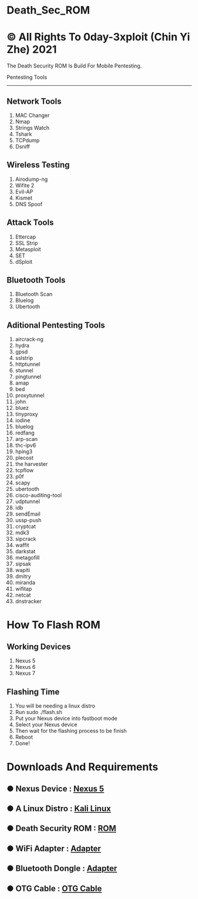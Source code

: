 # Death_Sec_ROM
# © All Rights To 0day-3xploit (Chin Yi Zhe) 2021
The Death Security ROM Is Build For  Mobile Pentesting.

Pentesting Tools
****************
Network Tools
-------------
1. MAC Changer
2. Nmap
3. Strings Watch
4. Tshark
5. TCPdump
6. Dsniff

Wireless Testing
----------------
1. Airodump-ng
2. Wifite 2
3. Evil-AP
4. Kismet
5. DNS Spoof

Attack Tools
------------
1. Ettercap
2. SSL Strip
3. Metasploit
4. SET
5. dSploit

Bluetooth Tools
---------------
1. Bluetooth Scan
2. Bluelog
3. Ubertooth

Aditional Pentesting Tools
--------------------------
01. aircrack-ng
02. hydra
03. gpsd
04. sslstrip
05. httptunnel
06. stunnel
07. pingtunnel
08. amap
09. bed
10. proxytunnel
11. john
12. bluez
13. tinyproxy
14. iodine
15. bluelog
16. redfang
17. arp-scan
18. thc-ipv6
19. hping3
20. plecost
21. the harvester
22. tcpflow
23. p0f
24. scapy
25. ubertooth
26. cisco-auditing-tool
27. udptunnel
28. idb
29. sendEmail
30. ussp-push
31. cryptcat
32. mdk3
33. sipcrack
34. waffit
35. darkstat
36. metagofill
37. sipsak
38. wapiti
39. dmitry
40. miranda
41. wifitap
42. netcat
43. dnstracker

# How To Flash ROM
Working Devices
---------------
01. Nexus 5
02. Nexus 6
03. Nexus 7

Flashing Time
-------------
1. You will be needing a linux distro
2. Run sudo ./flash.sh
3. Put your Nexus device into fastboot mode  
4. Select your Nexus device
5. Then wait for the flashing process to be finish
6. Reboot
7. Done!

# Downloads And Requirements


● Nexus Device       : [Nexus 5   ](https://www.google.com/search?q=BUY+GOOGLE+NEXUS+5)
---------------------------------------------------------------------------------------
● A Linux Distro     : [Kali Linux](https://www.kali.org/downloads)
-------------------------------------------------------------------
● Death Security ROM : [ROM       ](https://drive.google.com/file/d/1jreIvVz7p0tYFp2O6QJaU1xwXLLVtKsX/view?usp=sharing)
------------------------------------------------------------------
● WiFi Adapter       : [Adapter   ](https://www.google.com/search?client=opera-gx&q=best+wifi+hacking+adapter&sourceid=opera&ie=UTF-8&oe=UTF-8)
-----------------------------------------------------------------------------------------------------------------------------------------------
● Bluetooth Dongle   : [Adapter   ](https://www.google.com/search?q=best+bluetooth+dongle&client=opera-gx&hs=oh1&ei=ByOEYMLVAcKG4-EP2J2DsAI&oq=best+bluetooth+dongle&gs_lcp=Cgdnd3Mtd2l6EAMyAggAMgIIADICCAAyAggAMgIIADICCAAyAggAMgIIADICCAAyAggAOgcIABBHELADOgUIABCRAjoQCC4QsQMQgwEQxwEQowIQQzoHCAAQyQMQQzoFCAAQsQNQ294EWOGABWDlgQVoAXACeACAAYUGiAG5OJIBBzQtNC44LjGYAQCgAQGqAQdnd3Mtd2l6yAEIwAEB&sclient=gws-wiz&ved=0ahUKEwiC9ef7g5fwAhVCwzgGHdjOACYQ4dUDCA0&uact=5)
---------------------------------------------------------------------------------------------------------------------------------------------------------------------------------
● OTG Cable          : [OTG Cable ](https://www.google.com/search?q=otg+cable&client=opera-gx&hs=Bj1&ei=XCOEYMjFHf-W4-EPj5aBgAY&oq=otg+cable&gs_lcp=Cgdnd3Mtd2l6EAMyBQgAEJECMggIABCxAxCRAjIHCAAQyQMQQzIECAAQQzICCAAyAggAMgIIADICCAAyAggAMgIIADoHCAAQRxCwAzoHCAAQsAMQQzoICC4QxwEQowI6BQgAELEDOggIABCxAxCDAToHCAAQsQMQQzoFCC4QsQM6CAguELEDEIMBUPi9EFi_3BBg9d4QaAJwAngDgAH7B4gBwUKSAQU2LTkuMZgBAKABAaoBB2d3cy13aXqwAQDIAQrAAQE&sclient=gws-wiz&ved=0ahUKEwjI48ekhJfwAhV_yzgGHQ9LAGAQ4dUDCA0&uact=5)  
-----------
